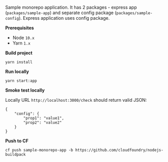 Sample monorepo application. It has 2 packages - express app (`packages/sample-app`) and separate config package (`packages/sample-config`). Express application uses config package. 

**Prerequisites**
- Node `10.x`
- Yarn `1.x`

**Build project**
```
yarn install
```

**Run locally**
```
yarn start:app
```

**Smoke test locally**

Locally URL `http://localhost:3000/check` should return valid JSON: 
```
{
    "config": {
        "prop1": "value1",
        "prop2": "value2"
    }
}
```

**Push to CF**
```
cf push sample-monorepo-app -b https://github.com/cloudfoundry/nodejs-buildpack
```
